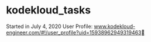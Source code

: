 # kodekloud_tasks
Started in July 4, 2020 
User Profile: www.kodekloud-engineer.com/#!/user_profile?uid=15938962949319463
